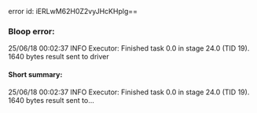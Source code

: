 error id: iERLwM62H0Z2vyJHcKHplg==
### Bloop error:

25/06/18 00:02:37 INFO Executor: Finished task 0.0 in stage 24.0 (TID 19). 1640 bytes result sent to driver
#### Short summary: 

25/06/18 00:02:37 INFO Executor: Finished task 0.0 in stage 24.0 (TID 19). 1640 bytes result sent to...